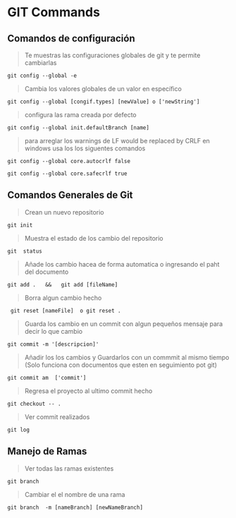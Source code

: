 # GIT Commands   

## Comandos de configuración  

> Te muestras las configuraciones globales de git y te permite cambiarlas 

`
 git config --global -e  
`

 > Cambia los valores globales de un valor en específico

`
 git config --global [congif.types] [newValue] o ['newString']
`

> configura las rama creada por defecto 

`
 git config --global init.defaultBranch [name]
`
> para arreglar los warnings de LF would be replaced by CRLF en  windows usa los los siguentes comandos

`
  git config --global core.autocrlf false
`

`
  git config --global core.safecrlf true
`



## Comandos Generales de Git

> Crean un nuevo repositorio 

`
   git init
`

> Muestra el estado de los cambio del repositorio

`
  git  status
`

> Añade los cambio hacea de forma automatica o  ingresando el paht del documento

`
  git add .   &&   git add [fileName] 
`
 
> Borra algun cambio hecho 

` 
 git reset [nameFile]  o git reset .
`

> Guarda los cambio en un commit con algun pequeños mensaje para decir lo que cambio

`
 git commit -m '[descripcion]'
`

> Añadir los los cambios y Guardarlos con un commmit al mismo tiempo (Solo funciona con documentos que esten en seguimiento pot git)

`
 git commit am  ['commit']
`

> Regresa el proyecto al ultimo commit hecho 

`
 git checkout -- . 
`

> Ver commit realizados

`
 git log
`

## Manejo de Ramas

> Ver todas las ramas existentes 

`
  git branch
`

> Cambiar el el nombre de una rama 

`
 git branch  -m [nameBranch] [newNameBranch]
`